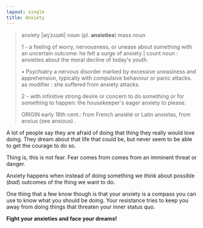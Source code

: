 ```yaml
---
layout: single
title: Anxiety
---
```


> anxiety |aŋˈzʌɪəti|
> noun (pl. **anxieties**)  mass noun 
> 
> 1 - a feeling of worry, nervousness, or unease about something with an uncertain outcome: he felt a surge of anxiety |  count noun  : anxieties about the moral decline of today's youth.
> 
> • Psychiatry a nervous disorder marked by excessive uneasiness and apprehension, typically with compulsive behaviour or panic attacks.  as modifier  : she suffered from anxiety attacks.
> 
> 2 -  with infinitive  strong desire or concern to do something or for something to happen: the housekeeper's eager anxiety to please.
> 
> ORIGIN early 16th cent.: from French anxiété or Latin anxietas, from anxius (see anxious) .

A lot of people say they are afraid of doing that thing they really would love doing. They dream about that life that could be, but never seem to be able to get the courage to do so.

Thing is, this is not fear. Fear comes from comes from an imminent threat or danger.

Anxiety happens when instead of doing something we _think_ about possible (_bad_) outcomes of the thing we want to do.

One thing that a few know though is that your anxiety is a compass you can use to know what you should be doing. Your resistance tries to keep you away from doing things that threaten your inner status quo.

**Fight your anxieties and face your dreams!**